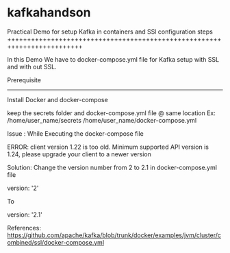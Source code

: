 # kafkahandson
Practical Demo for setup Kafka in containers and SSl configuration steps
+++++++++++++++++++++++++++++++++++++++++++++++++++++++++++++++++++++++++

In this Demo We have to docker-compose.yml file for Kafka setup with SSL and with out SSL.

Prerequisite
***********
Install Docker and docker-compose

keep the secrets folder and docker-compose.yml file @ same location
Ex: /home/user_name/secrets
   /home/user_name/docker-compose.yml


Issue : While Executing the docker-compose file 

ERROR: client version 1.22 is too old. Minimum supported API version is 1.24, please upgrade your client to a newer version 

Solution: Change the version number from 2 to 2.1 in docker-compose.yml file 

version: '2' 

To 

version: '2.1'

References:
https://github.com/apache/kafka/blob/trunk/docker/examples/jvm/cluster/combined/ssl/docker-compose.yml
